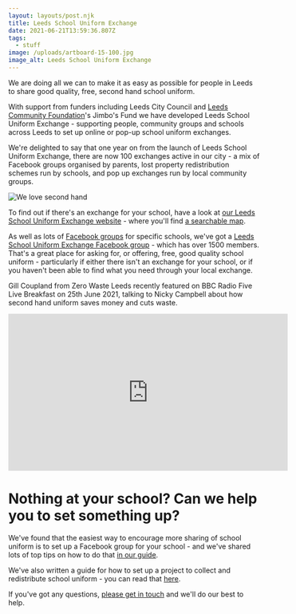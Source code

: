 ```yaml
---
layout: layouts/post.njk
title: Leeds School Uniform Exchange
date: 2021-06-21T13:59:36.807Z
tags:
  - stuff
image: /uploads/artboard-15-100.jpg
image_alt: Leeds School Uniform Exchange
---
```

We are doing all we can to make it as easy as possible for people in Leeds to share good quality, free, second hand school uniform.

With support from funders including Leeds City Council and [Leeds Community Foundation](https://leedscf.org.uk/)'s Jimbo's Fund we have developed Leeds School Uniform Exchange - supporting people, community groups and schools across Leeds to set up online or pop-up school uniform exchanges.

We're delighted to say that one year on from the launch of Leeds School Uniform Exchange, there are now 100 exchanges active in our city - a mix of Facebook groups organised by parents, lost property redistribution schemes run by schools, and pop up exchanges run by local community groups.

![We love second hand ](/uploads/artboard-4-100.jpg "Our aim is to make second hand school uniform first choice")

To find out if there's an exchange for your school, have a look at [our Leeds School Uniform Exchange website](https://leedsuniformexchange.org.uk/) - where you'll find [a searchable map](https://leedsuniformexchange.org.uk/map/).  

As well as lots of [Facebook groups](https://leedsuniformexchange.org.uk/places/category/facebook-pages/) for specific schools, we've got a [Leeds School Uniform Exchange Facebook group](https://x.facebook.com/groups/603050533660854?bac=MTYyMDExNTMzMDo3OTU3MDcyMDEwNjE4NTI6Nzk1NzA3MjAxMDYxODUyLDAsMDoyMDpLdz09&multi_permalinks) - which has over 1500 members.  That's a great place for asking for, or offering, free, good quality school uniform - particularly if either there isn't an exchange for your school, or if you haven't been able to find what you need through your local exchange.

Gill Coupland from Zero Waste Leeds recently featured on BBC Radio Five Live Breakfast on 25th June 2021, talking to Nicky Campbell about how second hand uniform saves money and cuts waste. 

<iframe width="560" height="315" src="https://www.youtube.com/embed/Pc3PmhbeYgE" title="YouTube video player" frameborder="0" allow="accelerometer; autoplay; clipboard-write; encrypted-media; gyroscope; picture-in-picture" allowfullscreen></iframe>



# Nothing at your school?  Can we help you to set something up?

We've found that the easiest way to encourage more sharing of school uniform is to set up a Facebook group for your school - and we've shared lots of top tips on how to do that [in our guide](https://issuu.com/zerowasteleeds/docs/how_to_guide_-_facebook_or_whatsapp__6_).

We've also written a guide for how to set up a project to collect and redistribute school uniform - you can read that [here](https://issuu.com/zerowasteleeds/docs/school_community_group_or_involved_parent).  

If you've got any questions, [please get in touch](<mailto: info@zerowasteleeds.org.uk>) and we'll do our best to help.